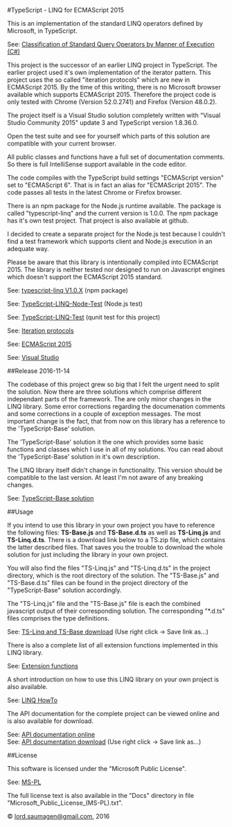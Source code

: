 #TypeScript - LINQ for ECMAScript 2015



This is an implementation of the standard LINQ operators defined by Microsoft, in TypeScript.



See: [Classification of Standard Query Operators by Manner of Execution (C#)](https://msdn.microsoft.com/en-us/library/mt693095.aspx)



This project is the successor of an earlier LINQ project in TypeScript. The earlier project used it's own implementation of the iterator pattern. This project uses the so called "iteration protocols" which are new in ECMAScript 2015. By the time of this writing, there is no Microsoft browser available which supports ECMAScript 2015. Therefore the project code is only tested with Chrome (Version 52.0.2741) and Firefox (Version 48.0.2).

The project itself is a Visual Studio solution completely written with "Visual Studio Community 2015" update 3 and TypeScript version 1.8.36.0.

Open the test suite and see for yourself which parts of this solution are compatible with your current browser.



All public classes and functions have a full set of documentation comments. So there is full IntelliSense support available in the code editor. 

The code compiles with the TypeScript build settings "ECMAScript version" set to "ECMAScript 6". That is in fact an alias for "ECMAScript 2015". The code passes all tests in the latest Chrome or Firefox browser. 



There is an npm package for the Node.js runtime available. The package is called "typescript-linq" and the current version is 1.0.0. The npm package has it's own test project. That project is also available at github. 

I decided to create a separate project for the Node.js test because I couldn't find a test framework which supports client and Node.js execution in an adequate way. 



Please be aware that this library is intentionally compiled into ECMAScript 2015. The library is neither tested nor designed to run on Javascript engines which doesn't support the ECMAScript 2015 standard. 



See: [typescript-linq V1.0.X](https://www.npmjs.com/package/typescript-linq) (npm package)   

See: [TypeScript-LINQ-Node-Test](https://github.com/lord-saumagen/TypeScript-LINQ-Node-Test) (Node.js test)

See: [TypeScript-LINQ-Test](https://github.com/lord-saumagen/TypeScript-LINQ-Test) (qunit test for this project)

See: [Iteration protocols](https://developer.mozilla.org/en-US/docs/Web/JavaScript/Reference/Iteration_protocols)   

See: [ECMAScript 2015](http://www.ecma-international.org/ecma-262/6.0/)   

See: [Visual Studio](https://www.visualstudio.com)   

 



##Release 2016-11-14



The codebase of this project grew so big that I felt the urgent need to split the solution. Now there are three solutions which comprise different independant parts of the framework. The are only minor changes in the LINQ library. Some error corrections regarding the documenation comments and some corrections in a couple of exception messages. The most important change is the fact, that from now on this library has a reference to the 'TypeScript-Base' solution.    

The 'TypeScript-Base' solution it the one which provides some basic functions and classes which I use in all of my solutions. You can read about the 'TypeScript-Base' solution in it's own description.   

The LINQ library itself didn't change in functionality. This version should be compatible to the last version. At least I'm not aware of any breaking changes.



See: [TypeScript-Base solution](https://github.com/lord-saumagen/TypeScript-Base)



##Usage



If you intend to use this library in your own project you have to reference the following files: **TS-Base.js** and **TS-Base.d.ts** as well as **TS-Linq.js** and **TS-Linq.d.ts**. There is a download link below to a TS.zip file, which contains the latter described files. That saves you the trouble to download the whole solution for just including the library in your own project. 



You will also find the files "TS-Linq.js" and "TS-Linq.d.ts" in the project directory, which is the root directory of the solution. The "TS-Base.js" and "TS-Base.d.ts" files can be found in the project directory of the "TypeScript-Base" solution accordingly.



The "TS-Linq.js" file and the "TS-Base.js" file is each the combined javascript output of their corresponding solution. The corresponding "*.d.ts" files comprises the type definitions.





See: [TS-Linq and TS-Base download](http://lord-saumagen.byethost14.com/home/TS.zip) (Use right click -> Save link as...)   



There is also a complete list of all extension functions implemented in this LINQ library.



See: [Extension functions](http://lord-saumagen.byethost14.com/home/TypeScript-LINQ/ExtensionFunctions.html)



A short introduction on how to use this LINQ library on your own project is also available.



See: [LINQ HowTo](http://lord-saumagen.byethost14.com/home/TypeScript-LINQ/LINQ_HowTo.html)

The API documentation for the complete project can be viewed online and is also available for download.

See: [API documentation online](http://lord-saumagen.byethost14.com/home/TypeScript-Documentation/)   
See: [API documentation download](http://lord-saumagen.byethost14.com/home/TypeScript-Documentation.zip) (Use right click -> Save link as...)   






##License



This software is licensed under the "Microsoft Public License".



See: [MS-PL](https://opensource.org/licenses/MS-PL")


The full license text is also available in the "Docs" directory in file "Microsoft\_Public\_License\_(MS-PL).txt".



&copy; lord.saumagen@gmail.com, 2016 



